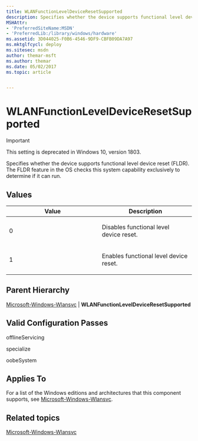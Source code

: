 ```yaml
---
title: WLANFunctionLevelDeviceResetSupported
description: Specifies whether the device supports functional level device reset (FLDR). The FLDR feature in the OS checks this system capability exclusively to determine if it can run.
MSHAttr:
- 'PreferredSiteName:MSDN'
- 'PreferredLib:/library/windows/hardware'
ms.assetid: 3D044025-F0B6-4546-9DF9-CBFB09DA7A97
ms.mktglfcycl: deploy
ms.sitesec: msdn
author: themar-msft
ms.author: themar
ms.date: 05/02/2017
ms.topic: article


---
```


# WLANFunctionLevelDeviceResetSupported

> [!Important]
> This setting is deprecated in Windows 10, version 1803.


Specifies whether the device supports functional level device reset (FLDR). The FLDR feature in the OS checks this system capability exclusively to determine if it can run.

## Values


<table>
<colgroup>
<col width="50%" />
<col width="50%" />
</colgroup>
<thead>
<tr class="header">
<th>Value</th>
<th>Description</th>
</tr>
</thead>
<tbody>
<tr class="odd">
<td><p>0</p></td>
<td><p>Disables functional level device reset.</p></td>
</tr>
<tr class="even">
<td><p>1</p></td>
<td><p>Enables functional level device reset.</p></td>
</tr>
</tbody>
</table>

 

## Parent Hierarchy


[Microsoft-Windows-Wlansvc](microsoft-windows-wlansvc.md) | **WLANFunctionLevelDeviceResetSupported**

## Valid Configuration Passes


offlineServicing

specialize

oobeSystem

## Applies To


For a list of the Windows editions and architectures that this component supports, see [Microsoft-Windows-Wlansvc](microsoft-windows-wlansvc.md).

## Related topics


[Microsoft-Windows-Wlansvc](microsoft-windows-wlansvc.md)

 

 







